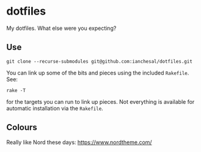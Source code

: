 # dotfiles

My dotfiles. What else were you expecting?

## Use

    git clone --recurse-submodules git@github.com:ianchesal/dotfiles.git

You can link up some of the bits and pieces using the included `Rakefile`. See:

    rake -T

for the targets you can run to link up pieces. Not everything is available for automatic installation via the `Rakefile`.

## Colours

Really like Nord these days: https://www.nordtheme.com/
